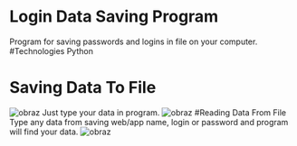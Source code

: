 # Login Data Saving Program
Program for saving passwords and logins in file on your computer.
#Technologies
Python
# Saving Data To File
![obraz](https://user-images.githubusercontent.com/106467648/220153506-e1a165b1-61a7-4123-96bf-e7873b8e8f67.png)
Just type your data in program.
![obraz](https://user-images.githubusercontent.com/106467648/220153770-470732c6-52b2-45ba-9093-543550000a0c.png)
#Reading Data From File
Type any data from saving web/app name, login or password and program will find your data.
![obraz](https://user-images.githubusercontent.com/106467648/220154081-510e2ab3-5330-4d23-9801-d50518e9674a.png)



